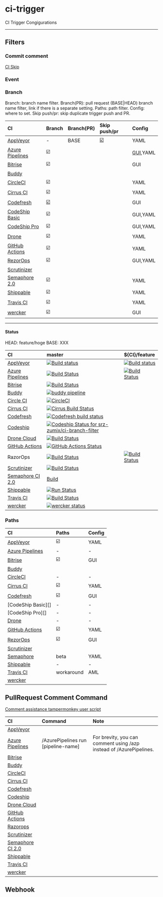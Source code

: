 # ci-trigger

CI Trigger Congigurations

--------------------------------------------------

## Filters

### Commit comment

[CI Skip](https://github.com/srz-zumix/ci-skip)

### Event

### Branch

Branch: branch name filter.
Branch(PR): pull request (BASE|HEAD) branch name filter, link if there is a separate setting.
Paths: path filter.
Config: where to set.
Skip push/pr: skip duplicate trigger push and PR.

|CI|Branch|Branch(PR)|Skip push/pr|Config|
|:--|:--|:--|:--|:--|
|[AppVeyor](https://www.appveyor.com/docs/branches/)|-|BASE|[:ballot_box_with_check:](https://www.appveyor.com/docs/how-to/filtering-commits/)|YAML|
|[Azure Pipelines](https://docs.microsoft.com/ja-jp/azure/devops/pipelines/repos/github?view=azure-devops&tabs=yaml#branches)|:ballot_box_with_check:|||[GUI](https://docs.microsoft.com/en-us/azure/devops/pipelines/troubleshooting/troubleshooting?view=azure-devops#overridden-yaml-trigger-setting),YAML|
|[Bitrise](https://www.bitrise.io)|:ballot_box_with_check:|||GUI|
|[Buddy](https://buddy.works)||||
|[CircleCI](https://circleci.com/docs/ja/2.0/configuration-reference/#filters)|:ballot_box_with_check:|||YAML|
|[Cirrus CI](https://cirrus-ci.org/guide/writing-tasks/#supported-functions)|:ballot_box_with_check:|||YAML|
|[Codefresh](https://codefresh.io/docs/docs/configure-ci-cd-pipeline/triggers/git-triggers/)|[:ballot_box_with_check:](https://codefresh.io/docs/docs/configure-ci-cd-pipeline/triggers/git-triggers/)|||GUI|
|[CodeShip Basic](https://documentation.codeship.com/general/projects/build_trigger/)|:ballot_box_with_check:|||GUI,YAML|
|[CodeShip Pro](https://documentation.codeship.com/pro/builds-and-configuration/steps/#limiting-steps-to-specific-branches-or-tags)|:ballot_box_with_check:|||GUI,YAML|
|[Drone](https://docs.drone.io/pipeline/triggers/)|:ballot_box_with_check:|||YAML|
|[GitHub Actions](https://help.github.com/en/actions/reference/workflow-syntax-for-github-actions#onpushpull_requestbranchestags)|:ballot_box_with_check:|||YAML|
|[RezorOps](https://docs.razorops.com/config/spec/#trigger)|:ballot_box_with_check:|||GUI,YAML|
|[Scrutinizer](https://scrutinizer-ci.com)||
|[Semaphore 2.0](https://docs.semaphoreci.com/reference/conditions-reference/)|:ballot_box_with_check:|||YAML|
|[Shippable](http://docs.shippable.com/platform/workflow/config/)|:ballot_box_with_check:|||YAML|
|[Travis CI](https://docs.travis-ci.com/user/customizing-the-build#building-specific-branches)|:ballot_box_with_check:|||YAML|
|[wercker](https://devcenter.wercker.com/development/workflows/creating-a-workflow/#tag-filtering)|:ballot_box_with_check:|||GUI|

--------------------------------------------------

#### Status

HEAD: feature/hoge
BASE: XXX

|CI|master|${CI}/feature|
|:--|:--|:--|
|[AppVeyor](https://www.appveyor.com/docs/how-to/filtering-commits/#skip-commits)|[![Build status](https://ci.appveyor.com/api/projects/status/llmsixpmf2e7jy4k/branch/master?svg=true)](https://ci.appveyor.com/project/srz-zumix/ci-trigger)|[![Build status](https://ci.appveyor.com/api/projects/status/llmsixpmf2e7jy4k/branch/appveyor/feature?svg=true)](https://ci.appveyor.com/project/srz-zumix/ci-trigger)|
|[Azure Pipelines](https://docs.microsoft.com/en-us/azure/devops/pipelines/?view=vsts)|[![Build Status](https://dev.azure.com/srz-zumix/ci-specs/_apis/build/status/ci-trigger?branchName=master)](https://dev.azure.com/srz-zumix/ci-specs/_build/latest?definitionId=11&branchName=master)|[![Build Status](https://dev.azure.com/srz-zumix/ci-specs/_apis/build/status/ci-trigger?branchName=azp%2Ffeature)](https://dev.azure.com/srz-zumix/ci-specs/_build/latest?definitionId=11&branchName=azp%2Ffeature)|
|[Bitrise](http://devcenter.bitrise.io/tips-and-tricks/skip-a-build/)|[![Build Status](https://app.bitrise.io/app/888b3fc92ca7352c/status.svg?token=1zo_JkiGKmgbqRGxtLdieQ&branch=master)](https://app.bitrise.io/app/888b3fc92ca7352c)||
|[Buddy](https://buddy.works/knowledge/deployments/how-use-commit-commands)|[![buddy pipeline](https://app.buddy.works/zumixcpp/ci-branch-filter/pipelines/pipeline/127277/badge.svg?token=5e58135ab4831252209e7b1fe75bfe9de669b0dc7e95ed4316eebad2187d59a0 "buddy pipeline")](https://app.buddy.works/zumixcpp/ci-branch-filter/pipelines/pipeline/127277)||
|[Circle CI](https://circleci.com/docs/1.0/skip-a-build/)|[![CircleCI](https://circleci.com/gh/srz-zumix/ci-branch-filter/tree/master.svg?style=svg)](https://circleci.com/gh/srz-zumix/ci-branch-filter/tree/master)||
|[Cirrus CI](https://cirrus-ci.org/guide/writing-tasks/#conditional-task-execution)|[![Cirrus Build Status](https://api.cirrus-ci.com/github/srz-zumix/ci-branch-filter.svg?branch=master)](https://cirrus-ci.com/github/srz-zumix/ci-branch-filter/master)||
|[Codefresh](https://docs.codefresh.io/v1.0/docs/conditional-execution-of-steps)|[![Codefresh build status]( https://g.codefresh.io/api/badges/build?repoOwner=srz-zumix&repoName=ci-branch-filter&branch=master&pipelineName=ci-branch-filter&accountName=srz-zumix&type=cf-1)]( https://g.codefresh.io/repositories/srz-zumix/ci-branch-filter/builds?filter=trigger:build;branch:master;service:5a8d6d36d78094000162db49~ci-branch-filter)||
[Codeship](https://documentation.codeship.com/general/projects/skipping-builds/)|[ ![Codeship Status for srz-zumix/ci-branch-filter](https://app.codeship.com/projects/00a08490-f92d-0135-3ab5-029b8e2f450f/status?branch=master)](https://app.codeship.com/projects/278452)||
|[Drone Cloud](https://cloud.drone.io/)|[![Build Status](https://cloud.drone.io/api/badges/srz-zumix/ci-branch-filter/status.svg)](https://cloud.drone.io/srz-zumix/ci-branch-filter)||
|[GitHub Actions](https://github.com/features/actions)|[![GitHub Actions Status](https://github.com/srz-zumix/iutest/workflows/GitHub%20Actions/badge.svg?branch=master)](https://github.com/srz-zumix/iutest/actions)||
|RazorOps|[![Build Status](https://api.razorops.com/apps/purple-frog-6791/badge.svg?branch=master)](https://dashboard.razorops.com/apps/purple-frog-6791/workflows)|[![Build Status](https://api.razorops.com/apps/purple-frog-6791/badge.svg?branch=razorops%2Ffeature)](https://dashboard.razorops.com/apps/purple-frog-6791/workflows)|
|[Scrutinizer](https://scrutinizer-ci.com/docs/guides/skipping_a_build_via_commit_message)|[![Build Status](https://scrutinizer-ci.com/g/srz-zumix/ci-branch-filter/badges/build.png?b=master)](https://scrutinizer-ci.com/g/srz-zumix/ci-branch-filter/build-status/master)||
|[Semaphore CI 2.0](https://docs.semaphoreci.com/article/146-skip-building-some-commits-with-ci-branch-filter)|[Build](https://srz-zumix.semaphoreci.com/projects/ci-branch-filter)||
|[Shippable](http://docs.shippable.com/ci/skip-builds/)|[![Run Status](https://api.shippable.com/projects/5a8d7f96d0386507000fbc70/badge?branch=master)](https://app.shippable.com/github/srz-zumix/ci-branch-filter)||
|[Travis CI](https://docs.travis-ci.com/user/customizing-the-build/#building-specific-branches)|[![Build Status](https://travis-ci.com/srz-zumix/ci-branch-filter.svg?branch=master)](https://travis-ci.com/srz-zumix/ci-branch-filter)||
|[wercker](http://devcenter.wercker.com/docs/faq/how-can-i-skip-a-build#hs_cos_wrapper_name)|[![wercker status](https://app.wercker.com/status/95dc13c5815e10848c9c7bafbba37e62/s/master "wercker status")](https://app.wercker.com/project/byKey/95dc13c5815e10848c9c7bafbba37e62)||

### Paths

|CI|Paths|Config|
|:--|:--|:--|
|[AppVeyor](https://www.appveyor.com/docs/how-to/filtering-commits/)|:ballot_box_with_check:|YAML|
|[Azure Pipelines][]|-|-|
|[Bitrise](https://devcenter.bitrise.io/builds/selective_builds/)|:ballot_box_with_check:|GUI|
|[Buddy][]||||
|[CircleCI][]|-|-|
|[Cirrus CI](https://cirrus-ci.org/guide/writing-tasks/#supported-functions)|:ballot_box_with_check:|YAML|
|[Codefresh](https://codefresh.io/docs/docs/configure-ci-cd-pipeline/triggers/git-triggers/)|:ballot_box_with_check:|GUI|
|[CodeShip Basic][]|-|-|
|[CodeShip Pro][]|-|-|
|[Drone][]|-|-|
|[GitHub Actions](https://help.github.com/en/actions/reference/workflow-syntax-for-github-actions#onpushpull_requestpaths)|:ballot_box_with_check:|YAML|
|[RezorOps](https://docs.razorops.com/config/spec/#trigger)|:ballot_box_with_check:|GUI|
|[Scrutinizer](https://scrutinizer-ci.com)||
|[Semaphore](https://docs.semaphoreci.com/reference/conditions-reference/#change_in)|beta|YAML|
|[Shippable][]|-|-|
|[Travis CI](https://travis-ci.community/t/how-to-skip-jobs-based-on-the-files-changed-in-a-subdirectory/2979/11)|workaround|AML|
|[wercker][]|||

## PullRequest Comment Command

[Comment assistance tampermonkey user script](https://github.com/srz-zumix/TampermonkeyUserScripts)

|CI|Command|Note|
|:--|:--|:--|
|[AppVeyor](https://status.appveyor.com/#)||
|[Azure Pipelines](https://docs.microsoft.com/en-us/azure/devops/pipelines/repos/github?view=azure-devops&tabs=yaml#comment-triggers)|/AzurePipelines run \[pipeline-name\]|For brevity, you can comment using /azp instead of /AzurePipelines.|
|[Bitrise](https://www.bitrise.io)||
|[Buddy](https://buddy.works)||
|[CircleCI](https://status.circleci.com/)||
|[Cirrus CI](https://cirrus-ci.org/)||
|[Codefresh](https://codefresh.io/)||
|[Codeship](https://codeship.com/)||
|[Drone Cloud](https://cloud.drone.io/)||
|[GitHub Actions](https://www.githubstatus.com/)||
|[Razorops](https://razorops.com/)||
|[Scrutinizer](https://scrutinizer-ci.com)||
|[Semaphore CI 2.0](https://status.semaphoreci.com/)||
|[Shippable](http://shippable.com)||
|[Travis CI](https://travis-ci.com/)||
|[wercker](http://status.wercker.com/)||

## Webhook

[Appcircle]:https://appcircle.io/
[AppVeyor]:https://www.appveyor.com
[Azure Pipelines]:https://azure.microsoft.com/ja-jp/services/devops/pipelines/
[Bitrise]:https://www.bitrise.io
[Buddy]:https://buddy.works
[CircleCI]:https://circleci.com
[Cirrus CI]:https://cirrus-ci.org/
[Codefresh]:https://codefresh.io/
[Codeship]:https://codeship.com/
[Drone]:https://cloud.drone.io/
[GitHub Actions]:https://help.github.com/en/articles/about-github-actions
[Peakflow]:https://www.peakflow.io/
[Razorops]:https://razorops.com/
[Scrutinizer]:https://scrutinizer-ci.com
[Semaphore]:https://semaphoreci.com/product
[Shippable]:http://shippable.com
[Travis CI]:https://travis-ci.com/
[wercker]:http://www.wercker.com/
